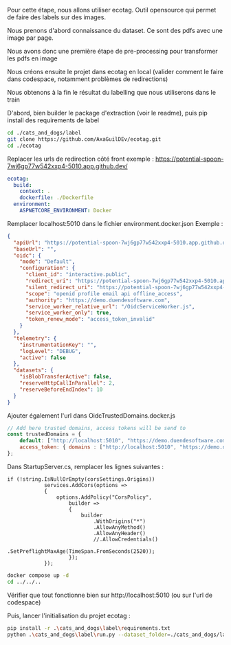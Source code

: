 Pour cette étape, nous allons utiliser ecotag. Outil opensource qui permet de faire des labels sur 
des images.

Nous prenons d'abord connaissance du dataset. Ce sont des pdfs avec une image par page.

Nous avons donc une première étape de pre-processing pour transformer les pdfs en image

Nous créons ensuite le projet dans ecotag en local (valider comment le faire dans codespace, 
notamment problèmes de redirections)

Nous obtenons à la fin le résultat du labelling que nous utiliserons dans le train

D'abord, bien builder le package d'extraction (voir le readme), puis pip install des requirements de label

```bash
cd ./cats_and_dogs/label
git clone https://github.com/AxaGuilDEv/ecotag.git
cd ./ecotag
```

Replacer les urls de redirection côté front
exemple : https://potential-spoon-7wj6gp77w542xxp4-5010.app.github.dev/

```yaml
ecotag:
  build:
    context: .
    dockerfile: ./Dockerfile
  environment:
    ASPNETCORE_ENVIRONMENT: Docker
``` 
Remplacer localhost:5010 dans le fichier environment.docker.json
Exemple : 
```json
{
  "apiUrl": "https://potential-spoon-7wj6gp77w542xxp4-5010.app.github.dev/api/server/{path}",
  "baseUrl": "",
  "oidc": {
    "mode": "Default",
    "configuration": {
      "client_id": "interactive.public",
      "redirect_uri": "https://potential-spoon-7wj6gp77w542xxp4-5010.app.github.dev/authentication/callback",
      "silent_redirect_uri": "https://potential-spoon-7wj6gp77w542xxp4-5010.app.github.dev/authentication/silent-callback",
      "scope": "openid profile email api offline_access",
      "authority": "https://demo.duendesoftware.com",
      "service_worker_relative_url": "/OidcServiceWorker.js",
      "service_worker_only": true,
      "token_renew_mode": "access_token_invalid"
    }
  },
  "telemetry": {
    "instrumentationKey": "",
    "logLevel": "DEBUG",
    "active": false
  },
  "datasets": {
    "isBlobTransferActive": false,
    "reserveHttpCallInParallel": 2,
    "reserveBeforeEndIndex": 10
  }
}

```

Ajouter également l'url dans OidcTrustedDomains.docker.js
```js
// Add here trusted domains, access tokens will be send to
const trustedDomains = {
    default: ["http://localhost:5010", "https://demo.duendesoftware.com", "https://didactic-space-bassoon-vwj9xqpp5jjcrpw-5010.app.github.dev"],
    access_token: { domains : ["http://localhost:5010", "https://demo.duendesoftware.com", "https://didactic-space-bassoon-vwj9xqpp5jjcrpw-5010.app.github.dev"], showAccessToken: true }
};
```

Dans StartupServer.cs, remplacer les lignes suivantes : 

```
if (!string.IsNullOrEmpty(corsSettings.Origins))
            services.AddCors(options =>
            {
                options.AddPolicy("CorsPolicy",
                    builder =>
                    {
                        builder
                            .WithOrigins("*")
                            .AllowAnyMethod()
                            .AllowAnyHeader()
                            //.AllowCredentials()
                            .SetPreflightMaxAge(TimeSpan.FromSeconds(2520));
                    });
            });
``` 

```bash
docker compose up -d
cd ../../..
```


Vérifier que tout fonctionne bien sur http://localhost:5010 (ou sur l'url de codespace)

Puis, lancer l'initialisation du projet ecotag : 

```bash
pip install -r .\cats_and_dogs\label\requirements.txt
python .\cats_and_dogs\label\run.py --dataset_folder=./cats_and_dogs/label/dataset --raw_dataset_subfolder=/01_raw --postprocess_dataset_subfolder=/02_postprocess --jwt_token=
```
